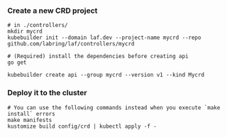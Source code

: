 ### Create a new CRD project

```shell
# in ./controllers/
mkdir mycrd
kubebuilder init --domain laf.dev --project-name mycrd --repo github.com/labring/laf/controllers/mycrd

# (Required) install the dependencies before creating api
go get

kubebuilder create api --group mycrd --version v1 --kind Mycrd

```

### Deploy it to the cluster

```shell
# You can use the following commands instead when you execute `make install` errors
make manifests
kustomize build config/crd | kubectl apply -f -
```
